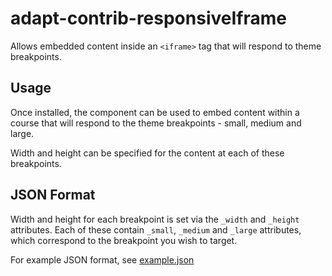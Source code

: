adapt-contrib-responsiveIframe
===============================

Allows embedded content inside an ``<iframe>`` tag that will respond to theme breakpoints.


Usage
-----
Once installed, the component can be used to embed content within a course that will respond to the theme breakpoints - small, medium and large.

Width and height can be specified for the content at each of these breakpoints.


JSON Format
-----------

Width and height for each breakpoint is set via the ``_width`` and ``_height`` attributes. Each of these contain ``_small``, ``_medium`` and ``_large`` attributes, which correspond to the breakpoint you wish to target.

For example JSON format, see [example.json](https://github.com/LearningPool/adapt-contrib-responsiveIframe/blob/master/example.json)
